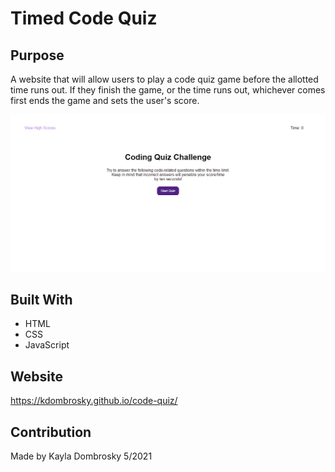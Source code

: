 # Timed Code Quiz

## Purpose
A website that will allow users to play a code quiz game before the allotted time runs out.
If they finish the game, or the time runs out, whichever comes first ends the game and sets the user's score.

![Code Quiz preview](https://github.com/kdombrosky/code-quiz/blob/main/assets/quiz-preview.png?raw=true)

## Built With
* HTML
* CSS
* JavaScript

## Website
https://kdombrosky.github.io/code-quiz/

## Contribution
Made by Kayla Dombrosky 5/2021
